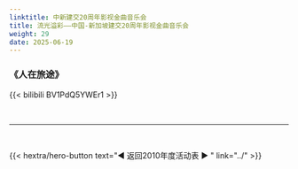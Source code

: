 ```yaml
---
linktitle: 中新建交20周年影视金曲音乐会
title: 流光溢彩——中国-新加坡建交20周年影视金曲音乐会
weight: 29
date: 2025-06-19
---
```


### 《人在旅途》

{{< bilibili BV1PdQ5YWEr1 >}}


<br>
<hr>
<br>

{{< hextra/hero-button text="◀ 返回2010年度活动表 ▶ " link="../" >}}